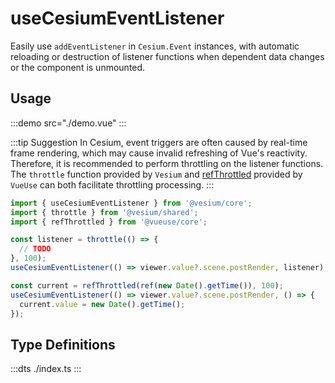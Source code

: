 # useCesiumEventListener

Easily use `addEventListener` in `Cesium.Event` instances, with automatic reloading or destruction of listener functions when dependent data changes or the component is unmounted.

## Usage

:::demo src="./demo.vue"
:::

:::tip Suggestion
In Cesium, event triggers are often caused by real-time frame rendering, which may cause invalid refreshing of Vue's reactivity. Therefore, it is recommended to perform throttling on the listener functions. The `throttle` function provided by `Vesium` and [refThrottled](https://vueuse.org/shared/refThrottled/) provided by `VueUse` can both facilitate throttling processing.
:::

```ts
import { useCesiumEventListener } from '@vesium/core';
import { throttle } from '@vesium/shared';
import { refThrottled } from '@vueuse/core';

const listener = throttle(() => {
  // TODO
}, 100);
useCesiumEventListener(() => viewer.value?.scene.postRender, listener);

const current = refThrottled(ref(new Date().getTime()), 100);
useCesiumEventListener(() => viewer.value?.scene.postRender, () => {
  current.value = new Date().getTime();
});
```

## Type Definitions

:::dts ./index.ts
:::
